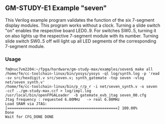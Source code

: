 ## GM-STUDY-E1 Example "seven"

This Verilog example program validates the function of the six 7-segment display modules. This program works without a clock. Turning a slide switch "on" enables the respective board LED0..9. For switches SW0..5, turning it on also lights up the respective 7-segment module with its number. Turning slide switch SW0..5 off will light up all LED segments of the corresponding 7-segment module.

### Usage

```
fm@nuc7vm2204:~/fpga/hardware/gm-study-max/examples/seven$ make all
/home/fm/cc-toolchain-linux/bin/yosys/yosys -ql log/synth.log -p 'read -sv src/hexdigit.v src/seven.v; synth_gatemate -top seven -vlog net/seven_synth.v'
/home/fm/cc-toolchain-linux/bin/p_r/p_r -i net/seven_synth.v -o seven -ccf ../gm-study-max.ccf > log/impl.log
/usr/local/bin/openFPGALoader  -b gatemate_evb_jtag seven_00.cfg
Jtag frequency : requested 6.00MHz   -> real 6.00MHz  
Load SRAM via JTAG: [==================================================] 100.00%
Done
Wait for CFG_DONE DONE
```
